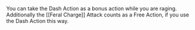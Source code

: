 You can take the Dash Action as a bonus action while you are raging. Additionally the [[Feral Charge]] Attack counts as a Free Action, if you use the Dash Action this way.